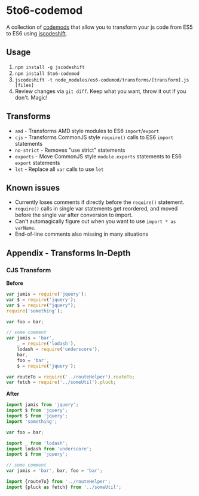 # 5to6-codemod

A collection of [codemods](https://medium.com/@cpojer/effective-javascript-codemods-5a6686bb46fb) that allow you to transform your
js code from ES5 to ES6 using [jscodeshift](https://github.com/facebook/jscodeshift).

## Usage

1. `npm install -g jscodeshift`
2. `npm install 5to6-codemod`
3. `jscodeshift -t node_modules/es6-codemod/transforms/[transform].js [files]`
4. Review changes via `git diff`. Keep what you want, throw it out if you don't. Magic!

## Transforms

- `amd` - Transforms AMD style modules to ES6 `import`/`export`
- `cjs` - Transforms CommonJS style `require()` calls to ES6 `import` statements
- `no-strict` - Removes "use strict" statements
- `exports` - Move CommonJS style `module.exports` statements to ES6 `export` statements
- `let` - Replace all `var` calls to use `let`

## Known issues

* Currently loses comments if directly before the `require()` statement.
* `require()` calls in single var statements get reordered, and moved before the single var after conversion to import.
* Can't automagically figure out when you want to use `import * as varName`.
* End-of-line comments also missing in many situations

## Appendix - Transforms In-Depth

### CJS Transform

**Before**
```js
var jamis = require('jquery');
var $ = require('jquery');
var $ = require("jquery");
require('something');

var foo = bar;

// some comment
var jamis = 'bar',
    _ = require('lodash'),
    lodash = require('underscore'),
    bar,
    foo = 'bar',
    $ = require('jquery');

var routeTo = require('../routeHelper').routeTo;
var fetch = require('../someUtil').pluck;
```

**After**
```js
import jamis from 'jquery';
import $ from 'jquery';
import $ from 'jquery';
import 'something';

var foo = bar;

import _ from 'lodash';
import lodash from 'underscore';
import $ from 'jquery';

// some comment
var jamis = 'bar', bar, foo = 'bar';

import {routeTo} from '../routeHelper';
import {pluck as fetch} from '../someUtil';

```